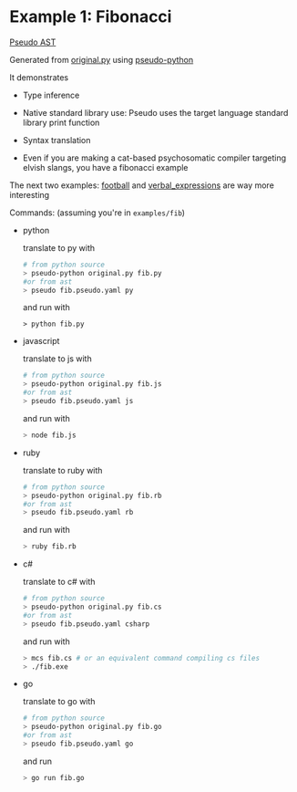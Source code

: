 # Example 1: Fibonacci

[Pseudo AST](fib.pseudo.yaml)

Generated from [original.py](original.py) using [pseudo-python](https://github.com/alehander42/pseudo-python)

It demonstrates 

* Type inference

* Native standard library use: Pseudo uses the target language
standard library print function

* Syntax translation

* Even if you are making a cat-based psychosomatic compiler targeting elvish slangs, you have a fibonacci example
 
The next two examples: [football](../football) and [verbal_expressions](../verbal_expressions) are way more interesting

Commands: (assuming you're in `examples/fib`)

* python

    translate to py with
    ```bash
    # from python source
    > pseudo-python original.py fib.py
    #or from ast
    > pseudo fib.pseudo.yaml py
    ```


    and run with
    ```
    > python fib.py
    ```

* javascript
    
    translate to js with
    ```bash
    # from python source
    > pseudo-python original.py fib.js
    #or from ast
    > pseudo fib.pseudo.yaml js
    ```

    and run with
    ```bash
    > node fib.js
    ```

* ruby

    translate to ruby with

    ```bash
    # from python source
    > pseudo-python original.py fib.rb
    #or from ast
    > pseudo fib.pseudo.yaml rb
    ```

    and run with
    ```bash
    > ruby fib.rb
    ```

* c#
    
    translate to c# with

    ```bash
    # from python source
    > pseudo-python original.py fib.cs
    #or from ast
    > pseudo fib.pseudo.yaml csharp
    ```

    and run with
    ```bash
    > mcs fib.cs # or an equivalent command compiling cs files
    > ./fib.exe
    ```

* go
    
    translate to go with

    ```bash
    # from python source
    > pseudo-python original.py fib.go
    #or from ast
    > pseudo fib.pseudo.yaml go
    ```

    and run
    ```bash
    > go run fib.go
    ```
